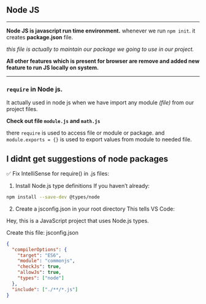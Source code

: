 ## Node JS

<hr>

**Node JS is javascript run time environment.**
whenever we run `npm init`. it creates **package.json** file.

_this file is actually to maintain our package we going to use in our project._

**All other features which is present for browser are remove and added new feature to run JS locally on system.**

<hr>

### `require` in Node js.

It actually used in node js when we have import any module _(file)_ from our project files.

**Check out file `module.js` and `math.js`**

there `require` is used to access file or module or package. and `module.exports = {}` is used to export values from module to needed file.

## I didnt get suggestions of node packages

✅ Fix IntelliSense for require() in .js files:

1. Install Node.js type definitions
   If you haven’t already:

```bash
npm install --save-dev @types/node
```

2. Create a jsconfig.json in your root directory
   This tells VS Code:

Hey, this is a JavaScript project that uses Node.js types.

Create this file: jsconfig.json

```json
{
  "compilerOptions": {
    "target": "ES6",
    "module": "commonjs",
    "checkJs": true,
    "allowJs": true,
    "types": ["node"]
  },
  "include": ["./**/*.js"]
}
```
